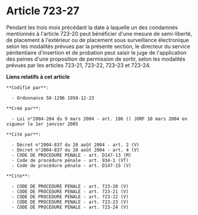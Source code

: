 # Article 723-27

Pendant les trois mois précédant la date à laquelle un des condamnés mentionnés à l'article 723-20 peut bénéficier d'une
mesure de semi-liberté, de placement à l'extérieur ou de placement sous surveillance électronique selon les modalités prévues
par la présente section, le directeur du service pénitentiaire d'insertion et de probation peut saisir le juge de
l'application des peines d'une proposition de permission de sortir, selon les modalités prévues par les articles 723-21,
723-22, 723-23 et 723-24.

**Liens relatifs à cet article**

	**Codifié par**:

	  - Ordonnance 58-1296 1958-12-23

	**Créé par**:

	  - Loi n°2004-204 du 9 mars 2004 - art. 186 () JORF 10 mars 2004 en vigueur le 1er janvier 2005

	**Cité par**:

	  - Décret n°2004-837 du 20 août 2004 - art. 2 (V)
	  - Décret n°2004-837 du 20 août 2004 - art. 4 (V)
	  - CODE DE PROCEDURE PENALE - art. D147-13 (M)
	  - Code de procédure pénale - art. 934-1 (VT)
	  - Code de procédure pénale - art. D147-15 (V)

	**Cite**:

	  - CODE DE PROCEDURE PENALE - art. 723-20 (V)
	  - CODE DE PROCEDURE PENALE - art. 723-21 (V)
	  - CODE DE PROCEDURE PENALE - art. 723-22 (V)
	  - CODE DE PROCEDURE PENALE - art. 723-23 (V)
	  - CODE DE PROCEDURE PENALE - art. 723-24 (V)
